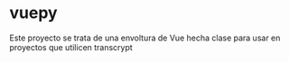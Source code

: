 # vuepy

Este proyecto se trata de una envoltura de Vue hecha clase para usar en proyectos que utilicen transcrypt 